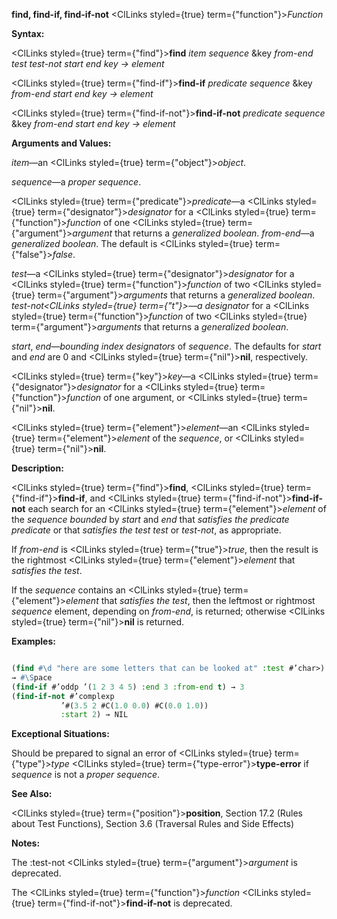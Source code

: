 **find, find-if, find-if-not** <ClLinks styled={true} term={"function"}><i>Function</i></ClLinks> 



**Syntax:** 



<ClLinks styled={true} term={"find"}><b>find</b></ClLinks> *item sequence* &amp;key *from-end test test-not start end key → element* 



<ClLinks styled={true} term={"find-if"}><b>find-if</b></ClLinks> *predicate sequence* &amp;key *from-end start end key → element* 



<ClLinks styled={true} term={"find-if-not"}><b>find-if-not</b></ClLinks> *predicate sequence* &amp;key *from-end start end key → element* 



**Arguments and Values:** 



*item*—an <ClLinks styled={true} term={"object"}><i>object</i></ClLinks>. 



*sequence*—a *proper sequence*. 



<ClLinks styled={true} term={"predicate"}><i>predicate</i></ClLinks>—a <ClLinks styled={true} term={"designator"}><i>designator</i></ClLinks> for a <ClLinks styled={true} term={"function"}><i>function</i></ClLinks> of one <ClLinks styled={true} term={"argument"}><i>argument</i></ClLinks> that returns a *generalized boolean*. *from-end*—a *generalized boolean*. The default is <ClLinks styled={true} term={"false"}><i>false</i></ClLinks>. 



*test*—a <ClLinks styled={true} term={"designator"}><i>designator</i></ClLinks> for a <ClLinks styled={true} term={"function"}><i>function</i></ClLinks> of two <ClLinks styled={true} term={"argument"}><i>arguments</i></ClLinks> that returns a *generalized boolean*. *test-not<ClLinks styled={true} term={"t"}><i>—a </i></ClLinks>designator* for a <ClLinks styled={true} term={"function"}><i>function</i></ClLinks> of two <ClLinks styled={true} term={"argument"}><i>arguments</i></ClLinks> that returns a *generalized boolean*. 



*start*, *end*—*bounding index designators* of *sequence*. The defaults for *start* and *end* are 0 and <ClLinks styled={true} term={"nil"}><b>nil</b></ClLinks>, respectively. 



<ClLinks styled={true} term={"key"}><i>key</i></ClLinks>—a <ClLinks styled={true} term={"designator"}><i>designator</i></ClLinks> for a <ClLinks styled={true} term={"function"}><i>function</i></ClLinks> of one argument, or <ClLinks styled={true} term={"nil"}><b>nil</b></ClLinks>. 



<ClLinks styled={true} term={"element"}><i>element</i></ClLinks>—an <ClLinks styled={true} term={"element"}><i>element</i></ClLinks> of the *sequence*, or <ClLinks styled={true} term={"nil"}><b>nil</b></ClLinks>. 







 



 



**Description:** 



<ClLinks styled={true} term={"find"}><b>find</b></ClLinks>, <ClLinks styled={true} term={"find-if"}><b>find-if</b></ClLinks>, and <ClLinks styled={true} term={"find-if-not"}><b>find-if-not</b></ClLinks> each search for an <ClLinks styled={true} term={"element"}><i>element</i></ClLinks> of the *sequence bounded* by *start* and *end* that *satisfies the predicate predicate* or that *satisfies the test test* or *test-not*, as appropriate. 



If *from-end* is <ClLinks styled={true} term={"true"}><i>true</i></ClLinks>, then the result is the rightmost <ClLinks styled={true} term={"element"}><i>element</i></ClLinks> that *satisfies the test*. 



If the *sequence* contains an <ClLinks styled={true} term={"element"}><i>element</i></ClLinks> that *satisfies the test*, then the leftmost or rightmost *sequence* element, depending on *from-end*, is returned; otherwise <ClLinks styled={true} term={"nil"}><b>nil</b></ClLinks> is returned. 



**Examples:**
```lisp

(find #\d "here are some letters that can be looked at" :test #’char>) 
→ #\Space 
(find-if #’oddp ’(1 2 3 4 5) :end 3 :from-end t) → 3 
(find-if-not #’complexp 
	       ’#(3.5 2 #C(1.0 0.0) #C(0.0 1.0)) 
	       :start 2) → NIL 

```
**Exceptional Situations:** 



Should be prepared to signal an error of <ClLinks styled={true} term={"type"}><i>type</i></ClLinks> <ClLinks styled={true} term={"type-error"}><b>type-error</b></ClLinks> if *sequence* is not a *proper sequence*. 



**See Also:** 



<ClLinks styled={true} term={"position"}><b>position</b></ClLinks>, Section 17.2 (Rules about Test Functions), Section 3.6 (Traversal Rules and Side Effects) 



**Notes:** 



The :test-not <ClLinks styled={true} term={"argument"}><i>argument</i></ClLinks> is deprecated. 



The <ClLinks styled={true} term={"function"}><i>function</i></ClLinks> <ClLinks styled={true} term={"find-if-not"}><b>find-if-not</b></ClLinks> is deprecated. 



